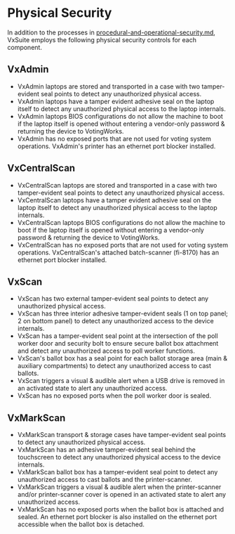 # Physical Security

In addition to the processes in [procedural-and-operational-security.md](procedural-and-operational-security.md "mention"), VxSuite employs the following physical security controls for each component.

## VxAdmin

* VxAdmin laptops are stored and transported in a case with two tamper-evident seal points to detect any unauthorized physical access.
* VxAdmin laptops have a tamper evident adhesive seal on the laptop itself to detect any unauthorized physical access to the laptop internals.
* VxAdmin laptops BIOS configurations do not allow the machine to boot if the laptop itself is opened without entering a vendor-only password & returning the device to VotingWorks.
* VxAdmin has no exposed ports that are not used for voting system operations. VxAdmin's printer has an ethernet port blocker installed.

## VxCentralScan

* VxCentralScan laptops are stored and transported in a case with two tamper-evident seal points to detect any unauthorized physical access.
* VxCentralScan laptops have a tamper evident adhesive seal on the laptop itself to detect any unauthorized physical access to the laptop internals.
* VxCentralScan laptops BIOS configurations do not allow the machine to boot if the laptop itself is opened without entering a vendor-only password & returning the device to VotingWorks.
* VxCentralScan has no exposed ports that are not used for voting system operations. VxCentralScan's attached batch-scanner (fi-8170) has an ethernet port blocker installed.

## VxScan

* VxScan has two external tamper-evident seal points to detect any unauthorized physical access.
* VxScan has three interior adhesive tamper-evident seals (1 on top panel; 2 on bottom panel) to detect any unauthorized access to the device internals.
* VxScan has a tamper-evident seal point at the intersection of the poll worker door and security bolt to ensure secure ballot box attachment and detect any unauthorized access to poll worker functions.
* VxScan's ballot box has a seal point for each ballot storage area (main & auxiliary compartments) to detect any unauthorized access to cast ballots.
* VxScan triggers a visual & audible alert when a USB drive is removed in an activated state to alert any unauthorized access.
* VxScan has no exposed ports when the poll worker door is sealed.

## VxMarkScan

* VxMarkScan transport & storage cases have tamper-evident seal points to detect any unauthorized physical access.
* VxMarkScan has an adhesive tamper-evident seal behind the touchscreen to detect any unauthorized physical access to the device internals.
* VxMarkScan ballot box has a tamper-evident seal point to detect any unauthorized access to cast ballots and the printer-scanner.
* VxMarkScan triggers a visual & audible alert when the printer-scanner and/or printer-scanner cover is opened in an activated state to alert any unauthorized access.
* VxMarkScan has no exposed ports when the ballot box is attached and sealed. An ethernet port blocker is also installed on the ethernet port accessible when the ballot box is detached.



